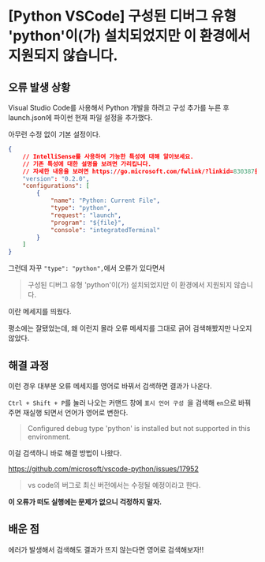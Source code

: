 # [Python VSCode] 구성된 디버그 유형 'python'이(가) 설치되었지만 이 환경에서 지원되지 않습니다.

## 오류 발생 상황
Visual Studio Code를 사용해서 Python 개발을 하려고 구성 추가를 누른 후 launch.json에 파이썬 현재 파일 설정을 추가했다.

아무런 수정 없이 기본 설정이다.

``` json
{
	// IntelliSense를 사용하여 가능한 특성에 대해 알아보세요.
	// 기존 특성에 대한 설명을 보려면 가리킵니다.
	// 자세한 내용을 보려면 https://go.microsoft.com/fwlink/?linkid=830387을(를) 방문하세요.
	"version": "0.2.0",
	"configurations": [
		{
			"name": "Python: Current File",
			"type": "python",
			"request": "launch",
			"program": "${file}",
			"console": "integratedTerminal"
		}
	]
}
```

그런데 자꾸 `"type": "python",`에서 오류가 있다면서 
>구성된 디버그 유형 'python'이(가) 설치되었지만 이 환경에서 지원되지 않습니다.

이란 메세지를 띄웠다.

평소에는 잘됐었는데, 왜 이런지 몰라 오류 메세지를 그대로 긁어 검색해봤지만 나오지 않았다.

## 해결 과정
이런 경우 대부분 오류 메세지를 영어로 바꿔서 검색하면 결과가 나온다.

`Ctrl + Shift + P`를 눌러 나오는 커맨드 창에 `표시 언어 구성 `을 검색해 `en`으로 바꿔주면 재실행 되면서 언어가 영어로 변한다.

> Configured debug type 'python' is installed but not supported in this environment.

이걸 검색하니 바로 해결 방법이 나왔다.

https://github.com/microsoft/vscode-python/issues/17952
>vs code의 버그로 최신 버전에서는 수정될 예정이라고 한다. 

**이 오류가 떠도 실행에는 문제가 없으니 걱정하지 말자.**

## 배운 점
에러가 발생해서 검색해도 결과가 뜨지 않는다면 영어로 검색해보자!!